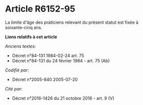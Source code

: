# Article R6152-95

La limite d'âge des praticiens relevant du présent statut est fixée à soixante-cinq ans.

**Liens relatifs à cet article**

_Anciens textes_:

  - Décret n°84-131 1984-02-24 art. 75
  - Décret n°84-131 du 24 février 1984 - art. 75 (Ab)

_Codifié par_:

  - Décret n°2005-840 2005-07-20

_Cité par_:

  - Décret n°2016-1426 du 21 octobre 2016 - art. 9 (V)
